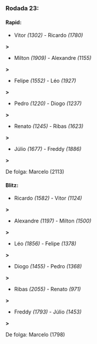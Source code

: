 ### Rodada 23:

#### Rapid:

* Vitor *(1302)*     -     Ricardo *(1780)*

 **>** 
* Milton *(1909)*     -     Alexandre *(1155)*

 **>** 
* Felipe *(1552)*     -     Léo *(1927)*

 **>** 
* Pedro *(1220)*     -     Diogo *(1237)*

 **>** 
* Renato *(1245)*     -     Ribas *(1623)*

 **>** 
* Júlio *(1677)*     -     Freddy *(1886)*

 **>** 

De folga: Marcelo (2113)

#### Blitz:

* Ricardo *(1582)*     -     Vitor *(1124)*

 **>** 
* Alexandre *(1197)*     -     Milton *(1500)*

 **>** 
* Léo *(1856)*     -     Felipe *(1378)*

 **>** 
* Diogo *(1455)*     -     Pedro *(1368)*

 **>** 
* Ribas *(2055)*     -     Renato *(971)*

 **>** 
* Freddy *(1793)*     -     Júlio *(1453)*

 **>** 

De folga: Marcelo (1798)

